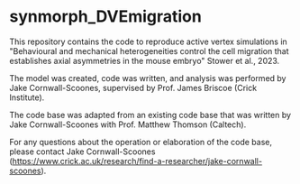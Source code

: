 # synmorph_DVEmigration

This repository contains the code to reproduce active vertex simulations in "Behavioural and mechanical heterogeneities control the cell migration that establishes axial asymmetries in the mouse embryo" Stower et al., 2023. 

The model was created, code was written, and analysis was performed by Jake Cornwall-Scoones, supervised by Prof. James Briscoe (Crick Institute). 

The code base was adapted from an existing code base that was written by Jake Cornwall-Scoones with Prof. Matthew Thomson (Caltech). 

For any questions about the operation or elaboration of the code base, please contact Jake Cornwall-Scoones (https://www.crick.ac.uk/research/find-a-researcher/jake-cornwall-scoones). 
